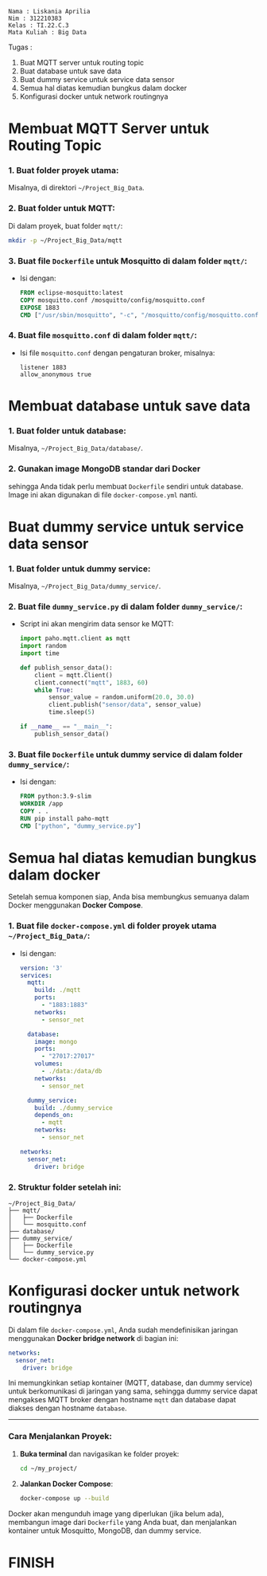 ```
Nama : Liskania Aprilia
Nim : 312210383
Kelas : TI.22.C.3
Mata Kuliah : Big Data
```

Tugas : 

1. Buat MQTT server untuk routing topic
2. Buat database untuk save data
3. Buat dummy service untuk service data sensor
4. Semua hal diatas kemudian bungkus dalam docker
5. Konfigurasi docker untuk network routingnya

# Membuat MQTT Server untuk Routing Topic

### 1. Buat folder proyek utama:  
   Misalnya, di direktori `~/Project_Big_Data`.

### 2. Buat folder untuk MQTT:  
   Di dalam proyek, buat folder `mqtt/`:
   ```bash
   mkdir -p ~/Project_Big_Data/mqtt
   ```

### 3. Buat file `Dockerfile` untuk Mosquitto di dalam folder `mqtt/`:
   - Isi dengan:
     ```Dockerfile
     FROM eclipse-mosquitto:latest
     COPY mosquitto.conf /mosquitto/config/mosquitto.conf
     EXPOSE 1883
     CMD ["/usr/sbin/mosquitto", "-c", "/mosquitto/config/mosquitto.conf"]
     ```

### 4. Buat file `mosquitto.conf` di dalam folder `mqtt/`:
   - Isi file `mosquitto.conf` dengan pengaturan broker, misalnya:
     ```
     listener 1883
     allow_anonymous true
     ```

# Membuat database untuk save data

### 1. Buat folder untuk database:  
   Misalnya, `~/Project_Big_Data/database/`.

### 2. Gunakan image MongoDB standar dari Docker

sehingga Anda tidak perlu membuat `Dockerfile` sendiri untuk database. Image ini akan digunakan di file `docker-compose.yml` nanti.

# Buat dummy service untuk service data sensor

### 1. Buat folder untuk dummy service:  
   Misalnya, `~/Project_Big_Data/dummy_service/`.

### 2. Buat file `dummy_service.py` di dalam folder `dummy_service/`:
   - Script ini akan mengirim data sensor ke MQTT:

     ```python
     import paho.mqtt.client as mqtt
     import random
     import time

     def publish_sensor_data():
         client = mqtt.Client()
         client.connect("mqtt", 1883, 60)
         while True:
             sensor_value = random.uniform(20.0, 30.0)
             client.publish("sensor/data", sensor_value)
             time.sleep(5)

     if __name__ == "__main__":
         publish_sensor_data()
     ```

### 3. Buat file `Dockerfile` untuk dummy service di dalam folder `dummy_service/`:

   - Isi dengan:

     ```Dockerfile
     FROM python:3.9-slim
     WORKDIR /app
     COPY . .
     RUN pip install paho-mqtt
     CMD ["python", "dummy_service.py"]
     ```

# Semua hal diatas kemudian bungkus dalam docker

Setelah semua komponen siap, Anda bisa membungkus semuanya dalam Docker menggunakan **Docker Compose**.

### 1. Buat file `docker-compose.yml` di folder proyek utama `~/Project_Big_Data/`:

   - Isi dengan:

     ```yaml
     version: '3'
     services:
       mqtt:
         build: ./mqtt
         ports:
           - "1883:1883"
         networks:
           - sensor_net

       database:
         image: mongo
         ports:
           - "27017:27017"
         volumes:
           - ./data:/data/db
         networks:
           - sensor_net

       dummy_service:
         build: ./dummy_service
         depends_on:
           - mqtt
         networks:
           - sensor_net

     networks:
       sensor_net:
         driver: bridge
     ```

### 2. Struktur folder setelah ini:

   ```
   ~/Project_Big_Data/
   ├── mqtt/
   │   ├── Dockerfile
   │   └── mosquitto.conf
   ├── database/
   ├── dummy_service/
   │   ├── Dockerfile
   │   └── dummy_service.py
   └── docker-compose.yml
   ```

# Konfigurasi docker untuk network routingnya

Di dalam file `docker-compose.yml`, Anda sudah mendefinisikan jaringan menggunakan **Docker bridge network** di bagian ini:

```yaml
networks:
  sensor_net:
    driver: bridge
```

Ini memungkinkan setiap kontainer (MQTT, database, dan dummy service) untuk berkomunikasi di jaringan yang sama, sehingga dummy service dapat mengakses MQTT broker dengan hostname `mqtt` dan database dapat diakses dengan hostname `database`.

---

### **Cara Menjalankan Proyek:**

1. **Buka terminal** dan navigasikan ke folder proyek:
   ```bash
   cd ~/my_project/
   ```

2. **Jalankan Docker Compose**:
   ```bash
   docker-compose up --build
   ```

Docker akan mengunduh image yang diperlukan (jika belum ada), membangun image dari `Dockerfile` yang Anda buat, dan menjalankan kontainer untuk Mosquitto, MongoDB, dan dummy service.

# FINISH